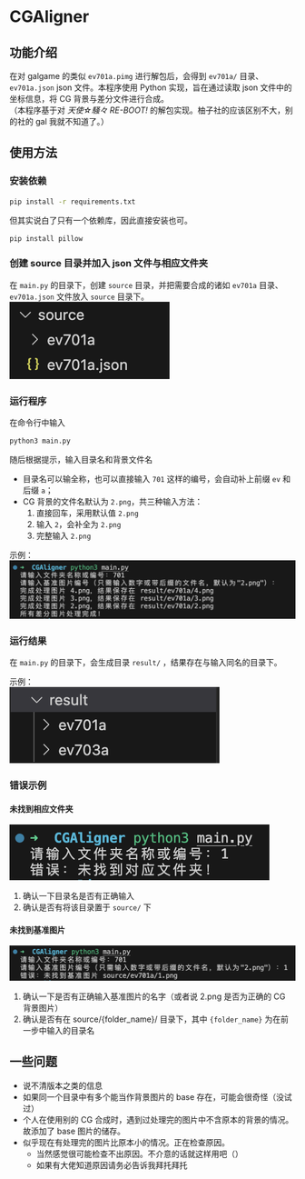 # CGAligner
## 功能介绍
在对 galgame 的类似 `ev701a.pimg` 进行解包后，会得到 `ev701a/` 目录、`ev701a.json` json 文件。本程序使用 Python 实现，旨在通过读取 json 文件中的坐标信息，将 CG 背景与差分文件进行合成。  
（本程序基于对 *天使☆騒々 RE-BOOT!* 的解包实现。柚子社的应该区别不大，别的社的 gal 我就不知道了。）

## 使用方法
### 安装依赖
```bash
pip install -r requirements.txt
```
但其实说白了只有一个依赖库，因此直接安装也可。
```bash
pip install pillow
```

### 创建 source 目录并加入 json 文件与相应文件夹
在 `main.py` 的目录下，创建 `source` 目录，并把需要合成的诸如 `ev701a` 目录、`ev701a.json` 文件放入 `source` 目录下。  
![sourse 目录示意](Images/source目录.png)

### 运行程序
在命令行中输入
```bash
python3 main.py
```
随后根据提示，输入目录名和背景文件名

* 目录名可以输全称，也可以直接输入 `701` 这样的编号，会自动补上前缀 `ev` 和后缀 `a`；
* CG 背景的文件名默认为 `2.png`，共三种输入方法：
  1. 直接回车，采用默认值 `2.png`
  2. 输入 `2`，会补全为 `2.png`
  3. 完整输入 `2.png`

示例：  
![程序使用示例](Images/程序使用示例.png)

### 运行结果
在 `main.py` 的目录下，会生成目录 `result/` ，结果存在与输入同名的目录下。

示例：  
![运行结果示例](Images/运行结果示例.png)

### 错误示例
#### 未找到相应文件夹
![未找到相应文件夹](Images/未找到相应文件夹.png)
1. 确认一下目录名是否有正确输入
2. 确认是否有将该目录置于 `source/` 下

#### 未找到基准图片
![未找到基准图片](Images/未找到基准图片.png)
1. 确认一下是否有正确输入基准图片的名字（或者说 2.png 是否为正确的 CG 背景图片）
2. 确认是否有在 source/{folder_name}/ 目录下，其中 `{folder_name}` 为在前一步中输入的目录名

## 一些问题
* 说不清版本之类的信息
* 如果同一个目录中有多个能当作背景图片的 base 存在，可能会很奇怪（没试过）
* 个人在使用别的 CG 合成时，遇到过处理完的图片中不含原本的背景的情况。故添加了 base 图片的储存。
* 似乎现在有处理完的图片比原本小的情况。正在检查原因。
  * 当然感觉很可能检查不出原因。不介意的话就这样用吧（）
  * 如果有大佬知道原因请务必告诉我拜托拜托
